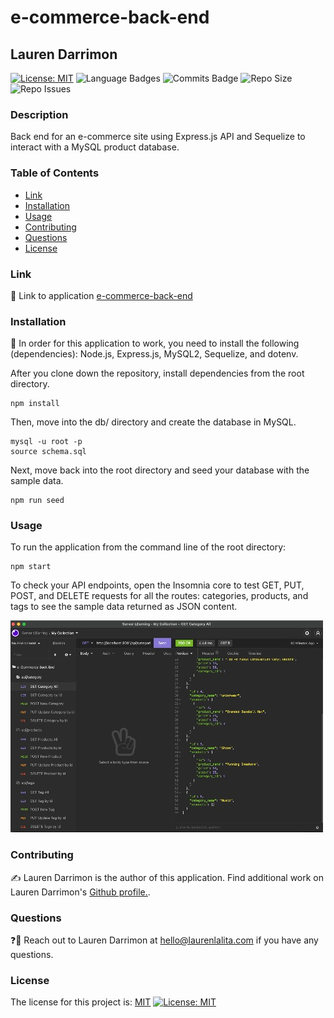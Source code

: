 # e-commerce-back-end
## Lauren Darrimon
[![License: MIT](https://img.shields.io/badge/License-MIT-yellow?style=for-the-badge&logo=appveyor)](https://opensource.org/licenses/MIT) ![Language Badges](https://img.shields.io/github/languages/top/laurenDarrimon/e-commerce-back-end?style=for-the-badge&logo=appveyor) ![Commits Badge](https://img.shields.io/github/last-commit/laurenDarrimon/e-commerce-back-end?style=for-the-badge&logo=appveyor) ![Repo Size](https://img.shields.io/github/repo-size/laurenDarrimon/e-commerce-back-end?style=for-the-badge&logo=appveyor) ![Repo Issues](https://img.shields.io/github/issues/laurenDarrimon/e-commerce-back-end?style=for-the-badge&logo=appveyor)
    
### Description
Back end for an e-commerce site using Express.js API and Sequelize to interact with a MySQL product database.

### Table of Contents

* [Link](#link)
* [Installation](#installation)
* [Usage](#usage)
* [Contributing](#contributing)
* [Questions](#questions)
* [License](#license)


### Link 
🔗 
Link to application [e-commerce-back-end](https://github.com/LaurenDarrimon/e-commerce-back-end)


### Installation
🔧
In order for this application to work, you need to install the following (dependencies): 
Node.js, Express.js, MySQL2, Sequelize, and dotenv.  

After you clone down the repository, install dependencies from the root directory. 

~~~
npm install 
~~~

Then, move into the db/ directory and create the database in MySQL. 
~~~
mysql -u root -p
source schema.sql
~~~

Next, move back into the root directory and seed your database with the sample data. 
~~~
npm run seed
~~~


### Usage 

To run the application from the command line of the root directory: 

~~~
npm start
~~~

To check your API endpoints, open the Insomnia core to test GET, PUT, POST, and DELETE requests for all the routes: categories, products, and tags to see the sample data returned as JSON content. 

![result data displayed in Insomnia core](config/assets/images/insomnia-results.jpg)


### Contributing 
✍️ 
Lauren Darrimon is the author of this application. Find additional work on Lauren Darrimon's [Github profile.](http://github.com/laurenDarrimon).

### Questions
❓💌
Reach out to Lauren Darrimon at hello@laurenlalita.com if you have any questions. 

### License
The license for this project is: [MIT](https://opensource.org/licenses/MIT)
[![License: MIT](https://img.shields.io/badge/License-MIT-yellow?style=for-the-badge&logo=appveyor)](https://opensource.org/licenses/MIT)
